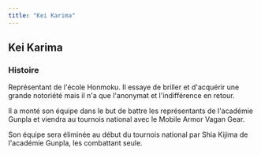 ```yaml
---
title: "Kei Karima"
---
```


Kei Karima
----------







### Histoire


Représentant de l'école Honmoku. Il essaye de briller et d'acquérir une grande notoriété mais il n'a que l'anonymat et l'indifférence en retour.


Il a monté son équipe dans le but de battre les représentants de l'académie Gunpla et viendra au tournois national avec le Mobile Armor Vagan Gear.


Son équipe sera éliminée au début du tournois national par Shia Kijima de l'académie Gunpla, les combattant seule.


